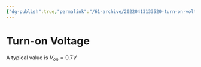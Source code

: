 ```yaml
---
{"dg-publish":true,"permalink":"/61-archive/20220413133520-turn-on-voltage/","dgHomeLink":true,"dgPassFrontmatter":false}
---
```



# Turn-on Voltage

A typical value is $V_{on}=0.7V$
